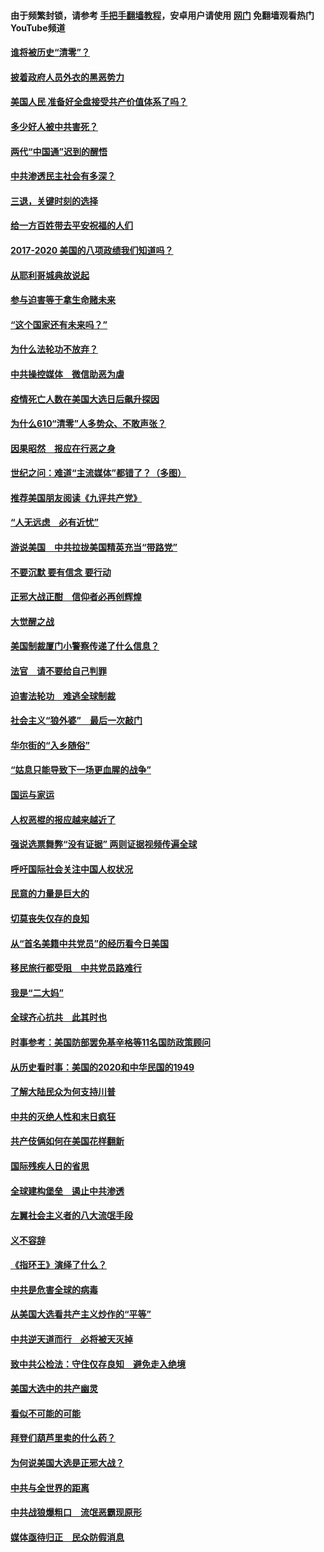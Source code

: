 #### 由于频繁封锁，请参考 [手把手翻墙教程](https://github.com/gfw-breaker/guides/wiki/)，安卓用户请使用 [网门](https://github.com/gfw-breaker/nogfw/blob/master/dl.md?t=01061900) 免翻墙观看热门YouTube频道 

#### [谁将被历史“清零”？](../pages/73/417485.md?t=01061900) 

#### [披着政府人员外衣的黑恶势力](../pages/73/417442.md?t=01061900) 

#### [美国人民 准备好全盘接受共产价值体系了吗？](../pages/73/417491.md?t=01061900) 

#### [多少好人被中共害死？](../pages/73/417144.md?t=01061900) 

#### [两代“中国通”迟到的醒悟](../pages/73/417064.md?t=01061900) 

#### [中共渗透民主社会有多深？](../pages/73/417063.md?t=01061900) 

#### [三退，关键时刻的选择](../pages/73/416969.md?t=01061900) 

#### [给一方百姓带去平安祝福的人们](../pages/73/416941.md?t=01061900) 

#### [2017-2020  美国的八项政绩我们知道吗？](../pages/73/416968.md?t=01061900) 

#### [从耶利哥城典故说起](../pages/73/416892.md?t=01061900) 

#### [参与迫害等于拿生命赌未来](../pages/73/416856.md?t=01061900) 

#### [“这个国家还有未来吗？”](../pages/73/416852.md?t=01061900) 

#### [为什么法轮功不放弃？](../pages/73/416864.md?t=01061900) 

#### [中共操控媒体　微信助恶为虐](../pages/73/416724.md?t=01061900) 

#### [疫情死亡人数在美国大选日后飙升探因](../pages/73/416606.md?t=01061900) 

#### [为什么610“清零”人多势众、不敢声张？](../pages/73/416632.md?t=01061900) 

#### [因果昭然　报应在行恶之身](../pages/73/416582.md?t=01061900) 

#### [世纪之问：难道“主流媒体”都错了？（多图）](../pages/73/416571.md?t=01061900) 

#### [推荐美国朋友阅读《九评共产党》](../pages/73/416510.md?t=01061900) 

#### [“人无远虑　必有近忧”](../pages/73/416513.md?t=01061900) 

#### [游说美国　中共拉拢美国精英充当“带路党”](../pages/73/416529.md?t=01061900) 

#### [不要沉默 要有信念 要行动](../pages/73/416457.md?t=01061900) 

#### [正邪大战正酣　信仰者必再创辉煌](../pages/73/416433.md?t=01061900) 

#### [大觉醒之战](../pages/73/416456.md?t=01061900) 

#### [美国制裁厦门小警察传递了什么信息？](../pages/73/416432.md?t=01061900) 

#### [法官　请不要给自己判罪](../pages/73/416379.md?t=01061900) 

#### [迫害法轮功　难逃全球制裁](../pages/73/416380.md?t=01061900) 

#### [社会主义“狼外婆”　最后一次敲门](../pages/73/416394.md?t=01061900) 

#### [华尔街的“入乡随俗”](../pages/73/416395.md?t=01061900) 

#### [“姑息只能导致下一场更血腥的战争”](../pages/73/416223.md?t=01061900) 

#### [国运与家运](../pages/73/416224.md?t=01061900) 

#### [人权恶棍的报应越来越近了](../pages/73/416276.md?t=01061900) 

#### [强说选票舞弊“没有证据” 两则证据视频传遍全球](../pages/73/416227.md?t=01061900) 

#### [呼吁国际社会关注中国人权状况](../pages/73/416135.md?t=01061900) 

#### [民意的力量是巨大的](../pages/73/416222.md?t=01061900) 

#### [切莫丧失仅存的良知](../pages/73/416134.md?t=01061900) 

#### [从“首名美籍中共党员”的经历看今日美国](../pages/73/416114.md?t=01061900) 

#### [移民旅行都受阻　中共党员路难行](../pages/73/416033.md?t=01061900) 

#### [我是“二大妈”](../pages/73/415529.md?t=01061900) 

#### [全球齐心抗共　此其时也](../pages/73/415989.md?t=01061900) 

#### [时事参考：美国防部罢免基辛格等11名国防政策顾问](../pages/73/415970.md?t=01061900) 

#### [从历史看时事：美国的2020和中华民国的1949](../pages/73/415949.md?t=01061900) 

#### [了解大陆民众为何支持川普](../pages/73/415950.md?t=01061900) 

#### [中共的灭绝人性和末日疯狂](../pages/73/415944.md?t=01061900) 

#### [共产伎俩如何在美国花样翻新](../pages/73/415908.md?t=01061900) 

#### [国际残疾人日的省思](../pages/73/415849.md?t=01061900) 

#### [全球建构堡垒　遏止中共渗透](../pages/73/415850.md?t=01061900) 

#### [左翼社会主义者的八大流氓手段](../pages/73/415802.md?t=01061900) 

#### [义不容辞](../pages/73/415807.md?t=01061900) 

#### [《指环王》演绎了什么？](../pages/73/415739.md?t=01061900) 

#### [中共是危害全球的病毒](../pages/73/415569.md?t=01061900) 

#### [从美国大选看共产主义炒作的“平等”](../pages/73/415654.md?t=01061900) 

#### [中共逆天道而行　必将被天灭掉](../pages/73/415626.md?t=01061900) 

#### [致中共公检法：守住仅存良知　避免走入绝境](../pages/73/415627.md?t=01061900) 

#### [美国大选中的共产幽灵](../pages/73/415618.md?t=01061900) 

#### [看似不可能的可能](../pages/73/415619.md?t=01061900) 

#### [拜登们葫芦里卖的什么药？](../pages/73/415531.md?t=01061900) 

#### [为何说美国大选是正邪大战？](../pages/73/415530.md?t=01061900) 

#### [中共与全世界的距离](../pages/73/415435.md?t=01061900) 

#### [中共战狼爆粗口　流氓恶霸现原形](../pages/73/415426.md?t=01061900) 

#### [媒体亟待归正　民众防假消息](../pages/73/415402.md?t=01061900) 

